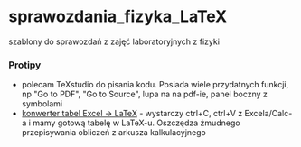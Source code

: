 # sprawozdania_fizyka_LaTeX
szablony do sprawozdań z zajęć laboratoryjnych z fizyki

### Protipy

 - polecam TeXstudio do pisania kodu. Posiada wiele przydatnych funkcji, np "Go to PDF", "Go to Source", lupa na na pdf-ie,
 panel boczny z symbolami 
 - [konwerter tabel Excel -> LaTeX](http://www.tablesgenerator.com/) - wystarczy ctrl+C, ctrl+V z Excela/Calc-a i 
 mamy gotową tabelę w LaTeX-u. Oszczędza żmudnego przepisywania obliczeń z arkusza kalkulacyjnego  

